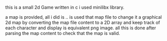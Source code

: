 this is a small 2d Game written in c
i used minilibx library.

a map is provided, all i did is .. is used that map file to change it a graphical 2d map by converting the map file content to a 2D array and keep track of each character and display is equivalent png image.
all this is done after parsing the map content to check that the map is valid.
 

